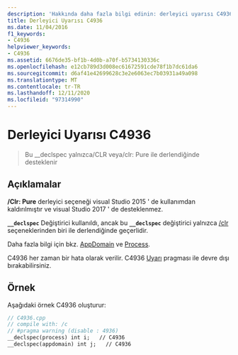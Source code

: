 ```yaml
---
description: 'Hakkında daha fazla bilgi edinin: derleyici uyarısı C4936'
title: Derleyici Uyarısı C4936
ms.date: 11/04/2016
f1_keywords:
- C4936
helpviewer_keywords:
- C4936
ms.assetid: 6676de35-bf1b-4d0b-a70f-b5734130336c
ms.openlocfilehash: e12cb789d3d008ec61672591cde78f1b7dc61da6
ms.sourcegitcommit: d6af41e42699628c3e2e6063ec7b03931a49a098
ms.translationtype: MT
ms.contentlocale: tr-TR
ms.lasthandoff: 12/11/2020
ms.locfileid: "97314990"
---
```

# <a name="compiler-warning-c4936"></a>Derleyici Uyarısı C4936

> Bu __declspec yalnızca/CLR veya/clr: Pure ile derlendiğinde desteklenir

## <a name="remarks"></a>Açıklamalar

**/Clr: Pure** derleyici seçeneği visual Studio 2015 ' de kullanımdan kaldırılmıştır ve visual Studio 2017 ' de desteklenmez.

**`__declspec`** Değiştirici kullanıldı, ancak bu **`__declspec`** değiştirici yalnızca [/clr](../../build/reference/clr-common-language-runtime-compilation.md) seçeneklerinden biri ile derlendiğinde geçerlidir.

Daha fazla bilgi için bkz. [AppDomain](../../cpp/appdomain.md) ve [Process](../../cpp/process.md).

C4936 her zaman bir hata olarak verilir.  C4936 [Uyarı](../../preprocessor/warning.md) pragması ile devre dışı bırakabilirsiniz.

## <a name="example"></a>Örnek

Aşağıdaki örnek C4936 oluşturur:

```cpp
// C4936.cpp
// compile with: /c
// #pragma warning (disable : 4936)
__declspec(process) int i;   // C4936
__declspec(appdomain) int j;   // C4936
```
